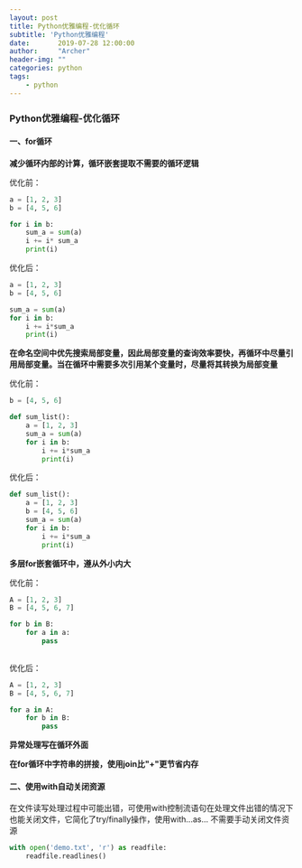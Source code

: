 ```yaml
---
layout: post
title: Python优雅编程-优化循环
subtitle: 'Python优雅编程'
date:       2019-07-28 12:00:00
author:     "Archer"
header-img: ""
categories: python
tags:
    - python
---
```


### Python优雅编程-优化循环

#### 一、for循环

**减少循环内部的计算，循环嵌套提取不需要的循环逻辑**

优化前：
```python
a = [1, 2, 3]
b = [4, 5, 6]

for i in b:
    sum_a = sum(a)
    i += i* sum_a
    print(i)
```

优化后：
```python
a = [1, 2, 3]
b = [4, 5, 6]

sum_a = sum(a)
for i in b:
    i += i*sum_a
    print(i)
```

**在命名空间中优先搜索局部变量，因此局部变量的查询效率要快，再循环中尽量引用局部变量。当在循环中需要多次引用某个变量时，尽量将其转换为局部变量**

优化前：
```python
b = [4, 5, 6]

def sum_list():
    a = [1, 2, 3]
    sum_a = sum(a)
    for i in b:
        i += i*sum_a
        print(i)

```

优化后：
```python
def sum_list():
    a = [1, 2, 3]
    b = [4, 5, 6]
    sum_a = sum(a)
    for i in b:
        i += i*sum_a
        print(i)

```

**多层for嵌套循环中，遵从外小内大**

优化前：
```python
A = [1, 2, 3]
B = [4, 5, 6, 7]

for b in B:
    for a in a:
        pass
        
```

优化后：
```python
A = [1, 2, 3]
B = [4, 5, 6, 7]

for a in A:
    for b in B:
        pass
```

**异常处理写在循环外面**

**在for循环中字符串的拼接，使用join比"+"更节省内存**


#### 二、使用with自动关闭资源

在文件读写处理过程中可能出错，可使用with控制流语句在处理文件出错的情况下也能关闭文件，它简化了try/finally操作，使用with...as...
不需要手动关闭文件资源

```python
with open('demo.txt', 'r') as readfile: 
    readfile.readlines()

```
